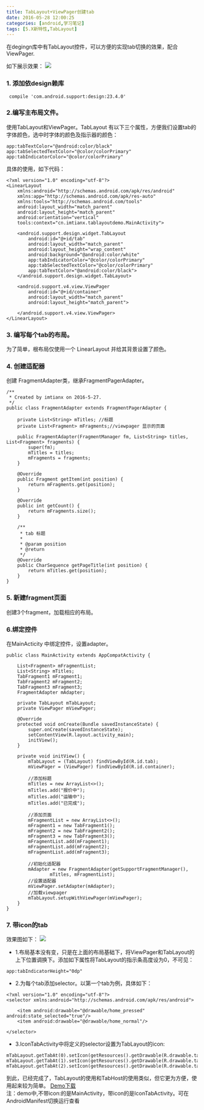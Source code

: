 ```yaml
---
title: TabLayout+ViewPager创建tab
date: 2016-05-28 12:00:25
categories: [android,学习笔记]
tags: [5.X新特性,TabLayout]
---
```


在degingn库中有TabLayout控件，可以方便的实现tab切换的效果，配合ViewPager.
<!--more-->
如下展示效果：
![](/img/article_img/TabLayout+ViewPager-create-tab.gif)
### 1. 添加依design赖库
```
 compile 'com.android.support:design:23.4.0'
```
### 2.编写主布局文件。
使用TabLayout和ViewPager。TabLayout 有以下三个属性，方便我们设置tab的字体颜色，选中时字体的颜色及指示器的颜色：
```
app:tabTextColor="@android:color/black"
app:tabSelectedTextColor="@color/colorPrimary"
app:tabIndicatorColor="@color/colorPrimary"
```
具体的使用，如下代码：
```
<?xml version="1.0" encoding="utf-8"?>
<LinearLayout
    xmlns:android="http://schemas.android.com/apk/res/android"
    xmlns:app="http://schemas.android.com/apk/res-auto"
    xmlns:tools="http://schemas.android.com/tools"
    android:layout_width="match_parent"
    android:layout_height="match_parent"
    android:orientation="vertical"
    tools:context="cn.imtianx.tablayoutdemo.MainActivity">

    <android.support.design.widget.TabLayout
        android:id="@+id/tab"
        android:layout_width="match_parent"
        android:layout_height="wrap_content"
        android:background="@android:color/white"
        app:tabIndicatorColor="@color/colorPrimary"
        app:tabSelectedTextColor="@color/colorPrimary"
        app:tabTextColor="@android:color/black">
    </android.support.design.widget.TabLayout>

    <android.support.v4.view.ViewPager
        android:id="@+id/container"
        android:layout_width="match_parent"
        android:layout_height="match_parent">

    </android.support.v4.view.ViewPager>
</LinearLayout>

```
### 3. 编写每个tab的布局。
为了简单，根布局仅使用一个 LinearLayout 并给其背景设置了颜色。
### 4. 创建适配器
创建 FragmentAdapter类，继承FragmentPagerAdapter。
```
/**
 * Created by imtianx on 2016-5-27.
 */
public class FragmentAdapter extends FragmentPagerAdapter {

    private List<String> mTitles; //标题
    private List<Fragment> mFragments;//viewpager 显示的页面

    public FragmentAdapter(FragmentManager fm, List<String> titles, List<Fragment> fragments) {
        super(fm);
        mTitles = titles;
        mFragments = fragments;
    }

    @Override
    public Fragment getItem(int position) {
        return mFragments.get(position);
    }

    @Override
    public int getCount() {
        return mFragments.size();
    }

    /**
     * tab 标题
     *
     * @param position
     * @return
     */
    @Override
    public CharSequence getPageTitle(int position) {
        return mTitles.get(position);
    }
}

```
### 5. 新建fragment页面
创建3个fragment，加载相应的布局。
### 6.绑定控件
在MainActicity 中绑定控件，设置adapter。
```
public class MainActivity extends AppCompatActivity {

    List<Fragment> mFragmentList;
    List<String> mTitles;
    TabFragment1 mFragment1;
    TabFragment2 mFragment2;
    TabFragment3 mFragment3;
    FragmentAdapter mAdapter;

    private TabLayout mTabLayout;
    private ViewPager mViewPager;

    @Override
    protected void onCreate(Bundle savedInstanceState) {
        super.onCreate(savedInstanceState);
        setContentView(R.layout.activity_main);
        initView();
    }

    private void initView() {
        mTabLayout = (TabLayout) findViewById(R.id.tab);
        mViewPager = (ViewPager) findViewById(R.id.container);

        //添加标题
        mTitles = new ArrayList<>();
        mTitles.add("报价中");
        mTitles.add("运输中");
        mTitles.add("已完成");

        //添加页面
        mFragmentList = new ArrayList<>();
        mFragment1 = new TabFragment1();
        mFragment2 = new TabFragment2();
        mFragment3 = new TabFragment3();
        mFragmentList.add(mFragment1);
        mFragmentList.add(mFragment2);
        mFragmentList.add(mFragment3);

        //初始化适配器
        mAdapter = new FragmentAdapter(getSupportFragmentManager(),
                mTitles, mFragmentList);
        //设置适配器
        mViewPager.setAdapter(mAdapter);
        //加载viewpager
        mTabLayout.setupWithViewPager(mViewPager);
    }
}

```
### 7. 带icon的tab
效果图如下：
![](/img/article_img/TabLayout+ViewPager-create-tab_icon.gif)

- 1.布局基本没有变，只是在上面的布局基础下，将ViewPager和TabLayout的上下位置调换下。添加如下属性将TabLayout的指示条高度设为0，不可见：
```
app:tabIndicatorHeight="0dp"
```
- 2.为每个tab添加selector。以第一个tab为例，具体如下：
```
<?xml version="1.0" encoding="utf-8"?>
<selector xmlns:android="http://schemas.android.com/apk/res/android">

    <item android:drawable="@drawable/home_pressed" android:state_selected="true"/>
    <item android:drawable="@drawable/home_normal"/>

</selector>
```
- 3.IconTabActivity中将定义的selector设置为TabLayout的icon:

```
mTabLayout.getTabAt(0).setIcon(getResources().getDrawable(R.drawable.tab_hall_bg));
mTabLayout.getTabAt(1).setIcon(getResources().getDrawable(R.drawable.tab_joined_bg));
mTabLayout.getTabAt(2).setIcon(getResources().getDrawable(R.drawable.tab_me_bg));
```

到此，已经完成了，TabLayout的使用和TabHost的使用类似，但它更为方便，使用起来较为简单。
[Demo下载](https://github.com/imtianx/StudyDemoForAndroid/blob/master/A03-tablayoutdemo)<br>
注：demo中,不带icon:的是MainActivity，带icon的是IconTabActivity。可在AndroidManifest切换运行查看




